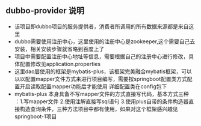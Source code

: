 ## dubbo-provider 说明
* 该项目即dubbo项目的服务提供者，消费者所调用的所有数据来源都是来自这里
* dubbo需要使用注册中心，这里使用的注册中心是zookeeper,这个需要自己去安装，相关安装步骤就省略到百度上了
* 项目中需要配置注册中心地址等信息，需要根据自己的注册中心进行修改，具体配置修改见application.properties
* 这里dao层使用的框架是mybatis-plus，该框架完美融合mybatis框架，可以以以配置mapper文件方式来进行项目编写，需要按springboot配置类方式配置开启读取配置mapper功能后才能使用
详细配置类在config包下
* mybatis-plus 本身具备不写mapper文件的方式直接写代码，基本方式三种 ：1.写mapper文件 2.使用注解直接写sql语句 3.使用plus自带的条件构造器直接构造查询条件，三种方法项目中都有使用，如果对这个框架感兴趣见springboot-1项目